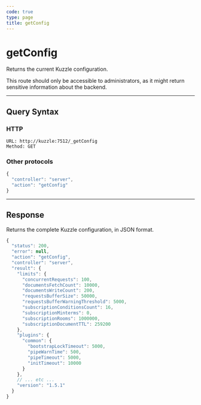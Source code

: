 ```yaml
---
code: true
type: page
title: getConfig
---
```


# getConfig



Returns the current Kuzzle configuration.

This route should only be accessible to administrators, as it might return sensitive information about the backend.

---

## Query Syntax

### HTTP

```http
URL: http://kuzzle:7512/_getConfig
Method: GET
```

### Other protocols

```js
{
  "controller": "server",
  "action": "getConfig"
}
```

---

## Response

Returns the complete Kuzzle configuration, in JSON format.

```js
{
  "status": 200,
  "error": null,
  "action": "getConfig",
  "controller": "server",
  "result": {
    "limits": {
      "concurrentRequests": 100,
      "documentsFetchCount": 10000,
      "documentsWriteCount": 200,
      "requestsBufferSize": 50000,
      "requestsBufferWarningThreshold": 5000,
      "subscriptionConditionsCount": 16,
      "subscriptionMinterms": 0,
      "subscriptionRooms": 1000000,
      "subscriptionDocumentTTL": 259200
    },
    "plugins": {
      "common": {
        "bootstrapLockTimeout": 5000,
        "pipeWarnTime": 500,
        "pipeTimeout": 5000,
        "initTimeout": 10000
      }
    },
    // ... etc ...
    "version": "1.5.1"
  }
}
```
